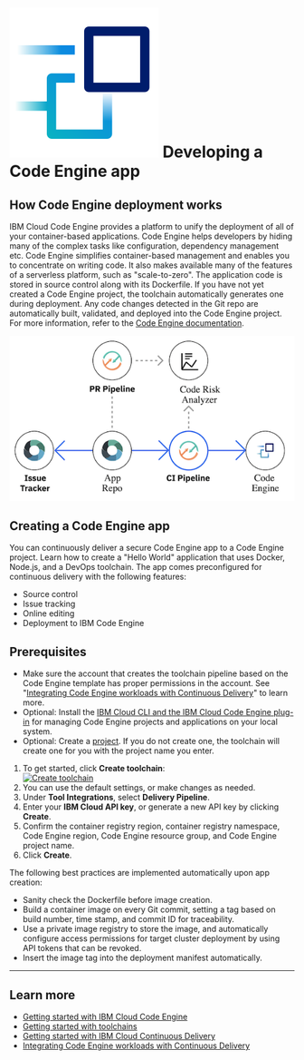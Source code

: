 # ![Icon](./.bluemix/code-engine.svg) Developing a Code Engine app

## How Code Engine deployment works
IBM Cloud Code Engine provides a platform to unify the deployment of all of your container-based applications. Code Engine helps developers by hiding many of the complex tasks like configuration, dependency management etc. Code Engine simplifies container-based management and enables you to concentrate on writing code. It also makes available many of the features of a serverless platform, such as "scale-to-zero". The application code is stored in source control along with its Dockerfile. If you have not yet created a Code Engine project, the toolchain automatically generates one during deployment. Any code changes detected in the Git repo are automatically built, validated, and deployed into the Code Engine project. For more information, refer to the [Code Engine documentation](https://cloud.ibm.com/docs/codeengine).

![Icon](./.bluemix/toolchain.png)

## Creating a Code Engine app
You can continuously deliver a secure Code Engine app to a Code Engine project. Learn how to create a "Hello World" application that uses Docker, Node.js, and a DevOps toolchain. The app comes preconfigured for continuous delivery with the following features:
* Source control
* Issue tracking
* Online editing
* Deployment to IBM Code Engine

## Prerequisites
* Make sure the account that creates the toolchain pipeline based on the Code Engine template has proper permissions in the account. See "[Integrating Code Engine workloads with Continuous Delivery](https://cloud.ibm.com/docs/codeengine?topic=codeengine-toolchain-ce)" to learn more.
* Optional: Install the [IBM Cloud CLI and the IBM Cloud Code Engine plug-in](https://cloud.ibm.com/docs/codeengine?topic=codeengine-kn-install-cli) for managing Code Engine projects and applications on your local system.
* Optional: Create a [project](https://cloud.ibm.com/docs/codeengine?topic=codeengine-manage-project). If you do not create one, the toolchain will create one for you with the project name you enter.

1. To get started, click **Create toolchain**:
<br> [![Create toolchain](https://cloud.ibm.com/devops/graphics/create_toolchain_button.png)](https://cloud.ibm.com/devops/setup/deploy?repository=https%3A%2F%2Fgithub.com%2Fopen-toolchain%2Fcode-engine-toolchain)
2. You can use the default settings, or make changes as needed.
3. Under **Tool Integrations**, select **Delivery Pipeline**.
4. Enter your **IBM Cloud API key**, or generate a new API key by clicking **Create**.
5. Confirm the container registry region, container registry namespace, Code Engine region, Code Engine resource group, and Code Engine project name.
6. Click **Create**.

The following best practices are implemented automatically upon app creation:
- Sanity check the Dockerfile before image creation.
- Build a container image on every Git commit, setting a tag based on build number, time stamp, and commit ID for traceability.
- Use a private image registry to store the image, and automatically configure access permissions for target cluster deployment by using API tokens that can be revoked.
- Insert the image tag into the deployment manifest automatically.

---
## Learn more

* [Getting started with IBM Cloud Code Engine](https://cloud.ibm.com/docs/codeengine?topic=codeengine-getting-started)
* [Getting started with toolchains](https://cloud.ibm.com/devops/getting-started)
* [Getting started with IBM Cloud Continuous Delivery](https://cloud.ibm.com/docs/services/ContinuousDelivery?topic=ContinuousDelivery-getting-started&pos=2)
* [Integrating Code Engine workloads with Continuous Delivery](https://cloud.ibm.com/docs/codeengine?topic=codeengine-toolchain-ce)
